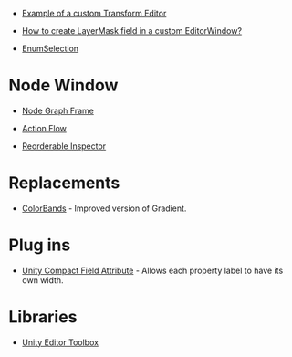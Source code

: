 
* [Example of a custom Transform Editor](https://github.com/Bebimbop/UnityEditorTools/blob/master/RawScripts/TransformEditor.cs)

* [How to create LayerMask field in a custom EditorWindow?](https://answers.unity.com/questions/42996/how-to-create-layermask-field-in-a-custom-editorwi.html?page=1&pageSize=5&sort=votes)

* [EnumSelection](https://github.com/mattak/EnumSelection)


# Node Window

* [Node Graph Frame](https://github.com/zouhunter/unity-nodegraph-frame)
* [Action Flow](https://github.com/piruzhaolu/ActionFlow)

* [Reorderable Inspector](https://github.com/SubjectNerd-Unity/ReorderableInspector)

# Replacements
* [ColorBands](https://github.com/rstecca/ColorBands) - Improved version of Gradient.

# Plug ins

* [Unity Compact Field Attribute](https://github.com/AnomalousUnderdog/UnityCompactFieldAttribute) - Allows each property label to have its own width.

# Libraries

* [Unity Editor Toolbox](https://github.com/arimger/Unity-Editor-Toolbox)
